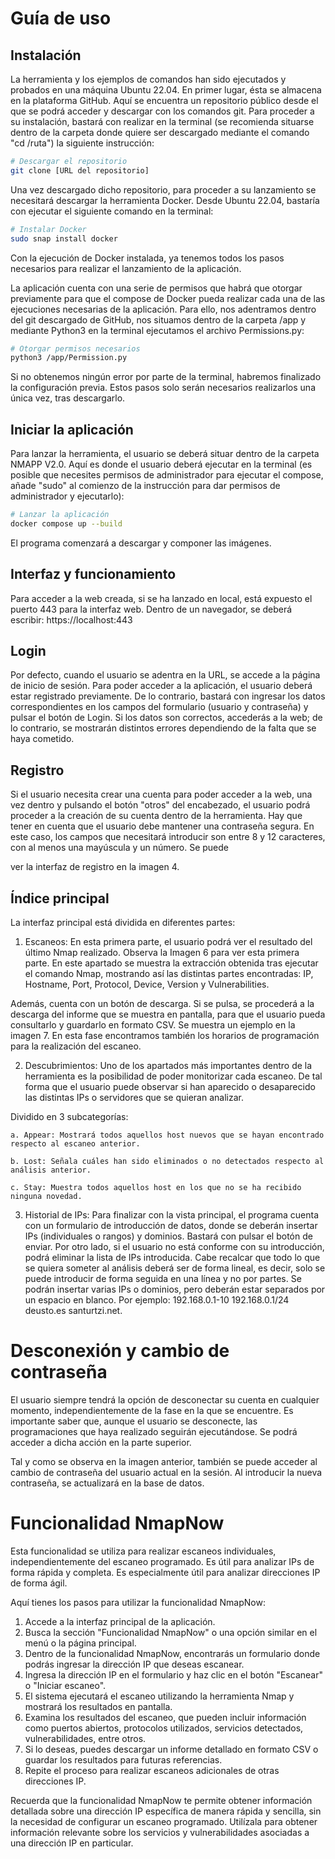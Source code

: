 # Guía de uso

## Instalación

La herramienta y los ejemplos de comandos han sido ejecutados y probados en una máquina Ubuntu 22.04. En primer lugar, ésta se almacena en la plataforma GitHub. Aquí se encuentra un repositorio público desde el que se podrá acceder y descargar con los comandos git. Para proceder a su instalación, bastará con realizar en la terminal (se recomienda situarse dentro de la carpeta donde quiere ser descargado mediante el comando "cd /ruta") la siguiente instrucción: 

```bash
# Descargar el repositorio
git clone [URL del repositorio]
```

Una vez descargado dicho repositorio, para proceder a su lanzamiento se necesitará descargar la herramienta Docker. Desde Ubuntu 22.04, bastaría con ejecutar el siguiente comando en la terminal: 

```bash
# Instalar Docker
sudo snap install docker
```

Con la ejecución de Docker instalada, ya tenemos todos los pasos necesarios para realizar el lanzamiento de la aplicación.

La aplicación cuenta con una serie de permisos que habrá que otorgar previamente para que el compose de Docker pueda realizar cada una de las ejecuciones necesarias de la aplicación. Para ello, nos adentramos dentro del git descargado de GitHub, nos situamos dentro de la carpeta /app y mediante Python3 en la terminal ejecutamos el archivo Permissions.py:

```bash
# Otorgar permisos necesarios
python3 /app/Permission.py
```

Si no obtenemos ningún error por parte de la terminal, habremos finalizado la configuración previa. Estos pasos solo serán necesarios realizarlos una única vez, tras descargarlo.

## Iniciar la aplicación

Para lanzar la herramienta, el usuario se deberá situar dentro de la carpeta NMAPP V2.0. Aquí es donde el usuario deberá ejecutar en la terminal (es posible que necesites permisos de administrador para ejecutar el compose, añade "sudo" al comienzo de la instrucción para dar permisos de administrador y ejecutarlo):

```bash
# Lanzar la aplicación
docker compose up --build
```

El programa comenzará a descargar y componer las imágenes.

## Interfaz y funcionamiento

Para acceder a la web creada, si se ha lanzado en local, está expuesto el puerto 443 para la interfaz web. Dentro de un navegador, se deberá escribir: https://localhost:443

## Login

Por defecto, cuando el usuario se adentra en la URL, se accede a la página de inicio de sesión. Para poder acceder a la aplicación, el usuario deberá estar registrado previamente. De lo contrario, bastará con ingresar los datos correspondientes en los campos del formulario (usuario y contraseña) y pulsar el botón de Login. Si los datos son correctos, accederás a la web; de lo contrario, se mostrarán distintos errores dependiendo de la falta que se haya cometido.

## Registro

Si el usuario necesita crear una cuenta para poder acceder a la web, una vez dentro y pulsando el botón "otros" del encabezado, el usuario podrá proceder a la creación de su cuenta dentro de la herramienta. Hay que tener en cuenta que el usuario debe mantener una contraseña segura. En este caso, los campos que necesitará introducir son entre 8 y 12 caracteres, con al menos una mayúscula y un número. Se puede

 ver la interfaz de registro en la imagen 4.

## Índice principal

La interfaz principal está dividida en diferentes partes:

1. Escaneos:
En esta primera parte, el usuario podrá ver el resultado del último Nmap realizado. Observa la Imagen 6 para ver esta primera parte.
En este apartado se muestra la extracción obtenida tras ejecutar el comando Nmap, mostrando así las distintas partes encontradas: IP, Hostname, Port, Protocol, Device, Version y Vulnerabilities.

Además, cuenta con un botón de descarga. Si se pulsa, se procederá a la descarga del informe que se muestra en pantalla, para que el usuario pueda consultarlo y guardarlo en formato CSV. Se muestra un ejemplo en la imagen 7.
En esta fase encontramos también los horarios de programación para la realización del escaneo.

2. Descubrimientos:
Uno de los apartados más importantes dentro de la herramienta es la posibilidad de poder monitorizar cada escaneo. De tal forma que el usuario puede observar si han aparecido o desaparecido las distintas IPs o servidores que se quieran analizar.

Dividido en 3 subcategorías:

    a. Appear: Mostrará todos aquellos host nuevos que se hayan encontrado respecto al escaneo anterior.
    
    b. Lost: Señala cuáles han sido eliminados o no detectados respecto al análisis anterior.
    
    c. Stay: Muestra todos aquellos host en los que no se ha recibido ninguna novedad.

3. Historial de IPs:
Para finalizar con la vista principal, el programa cuenta con un formulario de introducción de datos, donde se deberán insertar IPs (individuales o rangos) y dominios. Bastará con pulsar el botón de enviar. Por otro lado, si el usuario no está conforme con su introducción, podrá eliminar la lista de IPs introducida. Cabe recalcar que todo lo que se quiera someter al análisis deberá ser de forma lineal, es decir, solo se puede introducir de forma seguida en una línea y no por partes. Se podrán insertar varias IPs o dominios, pero deberán estar separados por un espacio en blanco. Por ejemplo: 192.168.0.1-10 192.168.0.1/24 deusto.es santurtzi.net.

# Desconexión y cambio de contraseña

El usuario siempre tendrá la opción de desconectar su cuenta en cualquier momento, independientemente de la fase en la que se encuentre. Es importante saber que, aunque el usuario se desconecte, las programaciones que haya realizado seguirán ejecutándose. Se podrá acceder a dicha acción en la parte superior.

Tal y como se observa en la imagen anterior, también se puede acceder al cambio de contraseña del usuario actual en la sesión. Al introducir la nueva contraseña, se actualizará en la base de datos.

# Funcionalidad NmapNow

Esta funcionalidad se utiliza para realizar escaneos individuales, independientemente del escaneo programado. Es útil para analizar IPs de forma rápida y completa. Es especialmente útil para analizar direcciones IP de forma ágil.

Aquí tienes los pasos para utilizar la funcionalidad NmapNow:

1) Accede a la interfaz principal de la aplicación.
2) Busca la sección "Funcionalidad NmapNow" o una opción similar en el menú o la página principal.
3) Dentro de la funcionalidad NmapNow, encontrarás un formulario donde podrás ingresar la dirección IP que deseas escanear.
4) Ingresa la dirección IP en el formulario y haz clic en el botón "Escanear" o "Iniciar escaneo".
5) El sistema ejecutará el escaneo utilizando la herramienta Nmap y mostrará los resultados en pantalla.
6) Examina los resultados del escaneo, que pueden incluir información como puertos abiertos, protocolos utilizados, servicios detectados, vulnerabilidades, entre otros.
7) Si lo deseas, puedes descargar un informe detallado en formato CSV o guardar los resultados para futuras referencias.
8) Repite el proceso para realizar escaneos adicionales de otras direcciones IP.

Recuerda que la funcionalidad NmapNow te permite obtener información detallada sobre una dirección IP específica de manera rápida y sencilla, sin la necesidad de configurar un escaneo programado. Utilízala para obtener información relevante sobre los servicios y vulnerabilidades asociadas a una dirección IP en particular.
